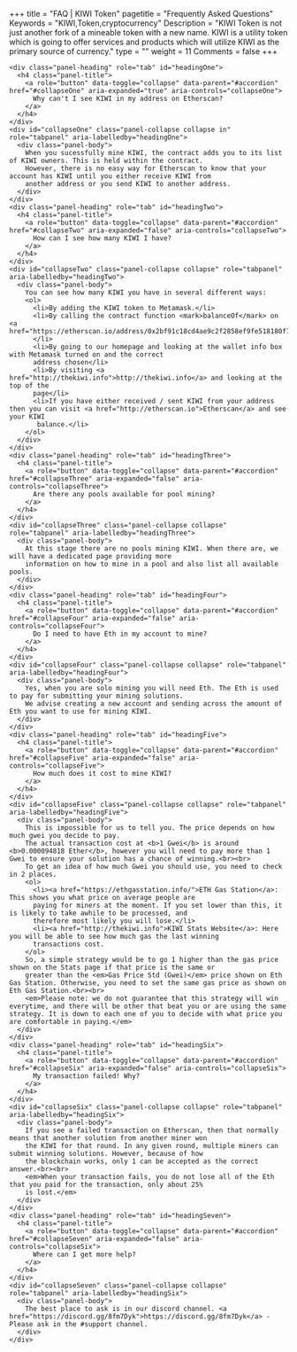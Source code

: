 +++
title = "FAQ | KIWI Token"
pagetitle = "Frequently Asked Questions"
Keywords = "KIWI,Token,cryptocurrency"
Description = "KIWI Token is not just another fork of a mineable token with a new name.  KIWI is a utility token which is going to offer services and products which will utilize KIWI as the primary source of currency."
type = ""
weight = 11
Comments = false
+++

<div class="panel-group" id="accordion" role="tablist" aria-multiselectable="true">
  <div class="panel panel-default">

    <div class="panel-heading" role="tab" id="headingOne">
      <h4 class="panel-title">
        <a role="button" data-toggle="collapse" data-parent="#accordion" href="#collapseOne" aria-expanded="true" aria-controls="collapseOne">
          Why can't I see KIWI in my address on Etherscan?
        </a>
      </h4>
    </div>
    <div id="collapseOne" class="panel-collapse collapse in" role="tabpanel" aria-labelledby="headingOne">
      <div class="panel-body">
        When you sucessfully mine KIWI, the contract adds you to its list of KIWI owners. This is held within the contract.
        However, there is no easy way for Etherscan to know that your account has KIWI until you either receive KIWI from
        another address or you send KIWI to another address.
      </div>
    </div>
    <div class="panel-heading" role="tab" id="headingTwo">
      <h4 class="panel-title">
        <a role="button" data-toggle="collapse" data-parent="#accordion" href="#collapseTwo" aria-expanded="false" aria-controls="collapseTwo">
          How can I see how many KIWI I have?
        </a>
      </h4>
    </div>
    <div id="collapseTwo" class="panel-collapse collapse" role="tabpanel" aria-labelledby="headingTwo">
      <div class="panel-body">
        You can see how many KIWI you have in several different ways:
        <ol>
          <li>By adding the KIWI token to Metamask.</li>
          <li>By calling the contract function <mark>balanceOf</mark> on <a href="https://etherscan.io/address/0x2bf91c18cd4ae9c2f2858ef9fe518180f7b5096d#readContract">etherscan</a>.
          </li>
          <li>By going to our homepage and looking at the wallet info box with Metamask turned on and the correct
          address chosen</li>
          <li>By visiting <a href="http://thekiwi.info">http://thekiwi.info</a> and looking at the top of the
          page</li>
          <li>If you have either received / sent KIWI from your address then you can visit <a href="http://etherscan.io">Etherscan</a> and see your KIWI
           balance.</li>
        </ol>  
      </div>
    </div>
    <div class="panel-heading" role="tab" id="headingThree">
      <h4 class="panel-title">
        <a role="button" data-toggle="collapse" data-parent="#accordion" href="#collapseThree" aria-expanded="false" aria-controls="collapseThree">
          Are there any pools available for pool mining?
        </a>
      </h4>
    </div>
    <div id="collapseThree" class="panel-collapse collapse" role="tabpanel" aria-labelledby="headingThree">
      <div class="panel-body">
        At this stage there are no pools mining KIWI. When there are, we will have a dedicated page providing more
        information on how to mine in a pool and also list all available pools.  
      </div>
    </div>
    <div class="panel-heading" role="tab" id="headingFour">
      <h4 class="panel-title">
        <a role="button" data-toggle="collapse" data-parent="#accordion" href="#collapseFour" aria-expanded="false" aria-controls="collapseFour">
          Do I need to have Eth in my account to mine?
        </a>
      </h4>
    </div>
    <div id="collapseFour" class="panel-collapse collapse" role="tabpanel" aria-labelledby="headingFour">
      <div class="panel-body">
        Yes, when you are solo mining you will need Eth. The Eth is used to pay for submitting your mining solutions.
        We advise creating a new account and sending across the amount of Eth you want to use for mining KIWI.  
      </div>
    </div>
    <div class="panel-heading" role="tab" id="headingFive">
      <h4 class="panel-title">
        <a role="button" data-toggle="collapse" data-parent="#accordion" href="#collapseFive" aria-expanded="false" aria-controls="collapseFive">
          How much does it cost to mine KIWI?
        </a>
      </h4>
    </div>
    <div id="collapseFive" class="panel-collapse collapse" role="tabpanel" aria-labelledby="headingFive">
      <div class="panel-body">
        This is impossible for us to tell you. The price depends on how much gwei you decide to pay.
        The actual transaction cost at <b>1 Gwei</b> is around <b>0.000094818 Ether</b>, however you will need to pay more than 1 Gwei to ensure your solution has a chance of winning.<br><br>
        To get an idea of how much Gwei you should use, you need to check in 2 places.
        <ol>
          <li><a href="https://ethgasstation.info/">ETH Gas Station</a>: This shows you what price on average people are
          paying for miners at the moment. If you set lower than this, it is likely to take awhile to be processed, and
          therefore most likely you will lose.</li>
          <li><a href="http://thekiwi.info">KIWI Stats Website</a>: Here you will be able to see how much gas the last winning
          transactions cost.
        </ol>
        So, a simple strategy would be to go 1 higher than the gas price shown on the Stats page if that price is the same or
        greater than the <em>Gas Price Std (Gwei)</em> price shown on Eth Gas Station. Otherwise, you need to set the same gas price as shown on Eth Gas Station.<br><br>
        <em>Please note: we do not guarantee that this strategy will win everytime, and there will be other that beat you or are using the same strategy. It is down to each one of you to decide with what price you are comfortable in paying.</em>
      </div>
    </div>
    <div class="panel-heading" role="tab" id="headingSix">
      <h4 class="panel-title">
        <a role="button" data-toggle="collapse" data-parent="#accordion" href="#collapseSix" aria-expanded="false" aria-controls="collapseSix">
          My transaction failed! Why?
        </a>
      </h4>
    </div>
    <div id="collapseSix" class="panel-collapse collapse" role="tabpanel" aria-labelledby="headingSix">
      <div class="panel-body">
        If you see a failed transaction on Etherscan, then that normally means that another solution from another miner won
        the KIWI for that round. In any given round, multiple miners can submit winning solutions. However, because of how
        the blockchain works, only 1 can be accepted as the correct answer.<br><br>
        <em>When your transaction fails, you do not lose all of the Eth that you paid for the transaction, only about 25%
        is lost.</em>
      </div>
    </div>
    <div class="panel-heading" role="tab" id="headingSeven">
      <h4 class="panel-title">
        <a role="button" data-toggle="collapse" data-parent="#accordion" href="#collapseSeven" aria-expanded="false" aria-controls="collapseSix">
          Where can I get more help?
        </a>
      </h4>
    </div>
    <div id="collapseSeven" class="panel-collapse collapse" role="tabpanel" aria-labelledby="headingSix">
      <div class="panel-body">
        The best place to ask is in our discord channel. <a href="https://discord.gg/8fm7Dyk">https://discord.gg/8fm7Dyk</a> - Please ask in the #support channel. 
      </div>
    </div>
  </div>
</div>
